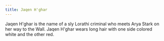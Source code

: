 ```yaml
---
title: Jaqen H'ghar
---
```


Jaqen H'ghar is the name of a sly Lorathi criminal who meets Arya Stark on her way to the Wall. Jaqen H'ghar wears long hair with one side colored white and the other red.



